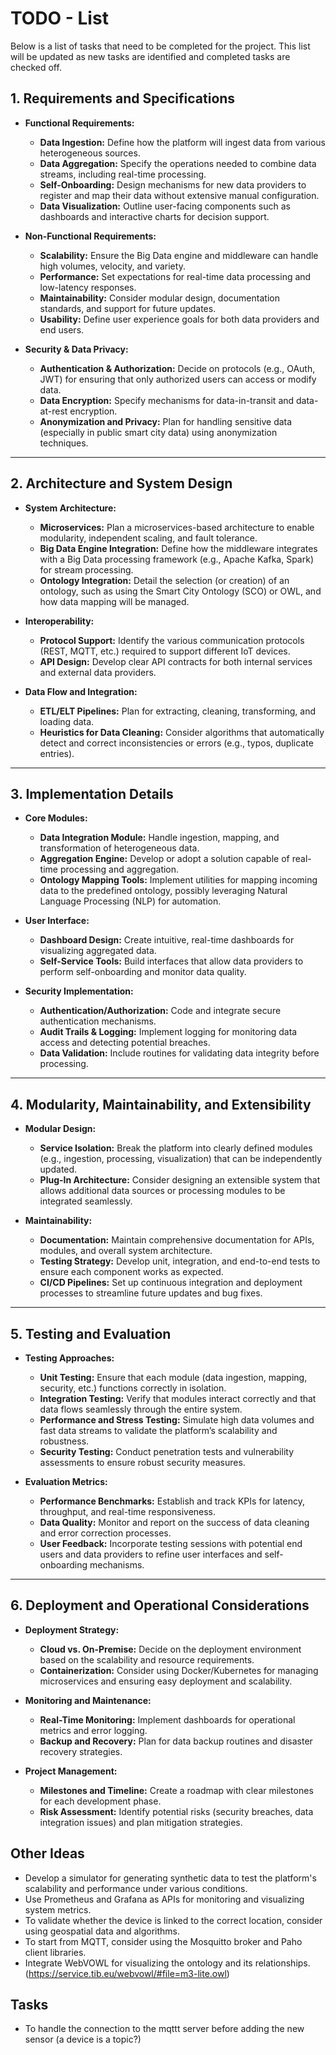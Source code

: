 # TODO - List

Below is a list of tasks that need to be completed for the project. This list will be updated as new tasks are identified and completed tasks are checked off.

## 1. Requirements and Specifications

- **Functional Requirements:**
  - **Data Ingestion:** Define how the platform will ingest data from various heterogeneous sources.
  - **Data Aggregation:** Specify the operations needed to combine data streams, including real-time processing.
  - **Self-Onboarding:** Design mechanisms for new data providers to register and map their data without extensive manual configuration.
  - **Data Visualization:** Outline user-facing components such as dashboards and interactive charts for decision support.
  
- **Non-Functional Requirements:**
  - **Scalability:** Ensure the Big Data engine and middleware can handle high volumes, velocity, and variety.
  - **Performance:** Set expectations for real-time data processing and low-latency responses.
  - **Maintainability:** Consider modular design, documentation standards, and support for future updates.
  - **Usability:** Define user experience goals for both data providers and end users.

- **Security & Data Privacy:**
  - **Authentication & Authorization:** Decide on protocols (e.g., OAuth, JWT) for ensuring that only authorized users can access or modify data.
  - **Data Encryption:** Specify mechanisms for data-in-transit and data-at-rest encryption.
  - **Anonymization and Privacy:** Plan for handling sensitive data (especially in public smart city data) using anonymization techniques.

---

## 2. Architecture and System Design

- **System Architecture:**
  - **Microservices:** Plan a microservices-based architecture to enable modularity, independent scaling, and fault tolerance.
  - **Big Data Engine Integration:** Define how the middleware integrates with a Big Data processing framework (e.g., Apache Kafka, Spark) for stream processing.
  - **Ontology Integration:** Detail the selection (or creation) of an ontology, such as using the Smart City Ontology (SCO) or OWL, and how data mapping will be managed.

- **Interoperability:**
  - **Protocol Support:** Identify the various communication protocols (REST, MQTT, etc.) required to support different IoT devices.
  - **API Design:** Develop clear API contracts for both internal services and external data providers.
  
- **Data Flow and Integration:**
  - **ETL/ELT Pipelines:** Plan for extracting, cleaning, transforming, and loading data.
  - **Heuristics for Data Cleaning:** Consider algorithms that automatically detect and correct inconsistencies or errors (e.g., typos, duplicate entries).

---

## 3. Implementation Details

- **Core Modules:**
  - **Data Integration Module:** Handle ingestion, mapping, and transformation of heterogeneous data.
  - **Aggregation Engine:** Develop or adopt a solution capable of real-time processing and aggregation.
  - **Ontology Mapping Tools:** Implement utilities for mapping incoming data to the predefined ontology, possibly leveraging Natural Language Processing (NLP) for automation.
  
- **User Interface:**
  - **Dashboard Design:** Create intuitive, real-time dashboards for visualizing aggregated data.
  - **Self-Service Tools:** Build interfaces that allow data providers to perform self-onboarding and monitor data quality.

- **Security Implementation:**
  - **Authentication/Authorization:** Code and integrate secure authentication mechanisms.
  - **Audit Trails & Logging:** Implement logging for monitoring data access and detecting potential breaches.
  - **Data Validation:** Include routines for validating data integrity before processing.

---

## 4. Modularity, Maintainability, and Extensibility

- **Modular Design:**
  - **Service Isolation:** Break the platform into clearly defined modules (e.g., ingestion, processing, visualization) that can be independently updated.
  - **Plug-In Architecture:** Consider designing an extensible system that allows additional data sources or processing modules to be integrated seamlessly.
  
- **Maintainability:**
  - **Documentation:** Maintain comprehensive documentation for APIs, modules, and overall system architecture.
  - **Testing Strategy:** Develop unit, integration, and end-to-end tests to ensure each component works as expected.
  - **CI/CD Pipelines:** Set up continuous integration and deployment processes to streamline future updates and bug fixes.

---

## 5. Testing and Evaluation

- **Testing Approaches:**
  - **Unit Testing:** Ensure that each module (data ingestion, mapping, security, etc.) functions correctly in isolation.
  - **Integration Testing:** Verify that modules interact correctly and that data flows seamlessly through the entire system.
  - **Performance and Stress Testing:** Simulate high data volumes and fast data streams to validate the platform’s scalability and robustness.
  - **Security Testing:** Conduct penetration tests and vulnerability assessments to ensure robust security measures.

- **Evaluation Metrics:**
  - **Performance Benchmarks:** Establish and track KPIs for latency, throughput, and real-time responsiveness.
  - **Data Quality:** Monitor and report on the success of data cleaning and error correction processes.
  - **User Feedback:** Incorporate testing sessions with potential end users and data providers to refine user interfaces and self-onboarding mechanisms.

---

## 6. Deployment and Operational Considerations

- **Deployment Strategy:**
  - **Cloud vs. On-Premise:** Decide on the deployment environment based on the scalability and resource requirements.
  - **Containerization:** Consider using Docker/Kubernetes for managing microservices and ensuring easy deployment and scalability.

- **Monitoring and Maintenance:**
  - **Real-Time Monitoring:** Implement dashboards for operational metrics and error logging.
  - **Backup and Recovery:** Plan for data backup routines and disaster recovery strategies.

- **Project Management:**
  - **Milestones and Timeline:** Create a roadmap with clear milestones for each development phase.
  - **Risk Assessment:** Identify potential risks (security breaches, data integration issues) and plan mitigation strategies.


## Other Ideas

- Develop a simulator for generating synthetic data to test the platform's scalability and performance under various conditions.
- Use Prometheus and Grafana as APIs for monitoring and visualizing system metrics.
- To validate whether the device is linked to the correct location, consider using geospatial data and algorithms.
- To start from MQTT, consider using the Mosquitto broker and Paho client libraries.
- Integrate WebVOWL for visualizing the ontology and its relationships. (https://service.tib.eu/webvowl/#file=m3-lite.owl)


## Tasks

- To handle the connection to the mqttt server before adding the new sensor (a device is a topic?)